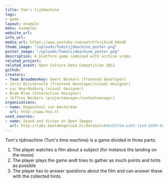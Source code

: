 ```yaml
---
title: Tom's tijdmachine
tags:
- game
layout: example
menu: examples
website_url: 
info_url: 
media_url: https://www.youtube.com/watch?v=i5eiN_b0e4E
thumb_image: "/uploads/Tomstijdmachine_poster.png"
poster_image: "/uploads/Tomstijdmachine_poster.png"
description: A platform game combined with archive video
related_project: 
related_event: Open Culture Data Competition 2012
github: 
creators:
- Team Breadmonkey: Geert Beskers (frontend developer)
- Joris Bijsterveld (frontend developer/visual designer)
- Luc Waardenburg (visual designer)
- Bram Blom (Interaction designer)
- Jeffrey Beckers (projectmanager/contentmanager)
organizations:
- name: Hogeschool van Amsterdam
  url: http://www.hva.nl
used_sources:
- name: Sound and Vision on Open Images
  url: http://labs.beeldengeluid.nl/datasets#dbd157b4-edb3-11e4-8099-005056a71e3a
---
```


Tom's tijdmachine (Tom's time machine) is a game divided in three parts: 

1.  The player watches a film about a subject (for instance the landing on the moon)
2.  The player plays the game andt tries to gather as much points and hints as possible
3.  The player has to answer questions about the film and can answer these with the collected hints.

